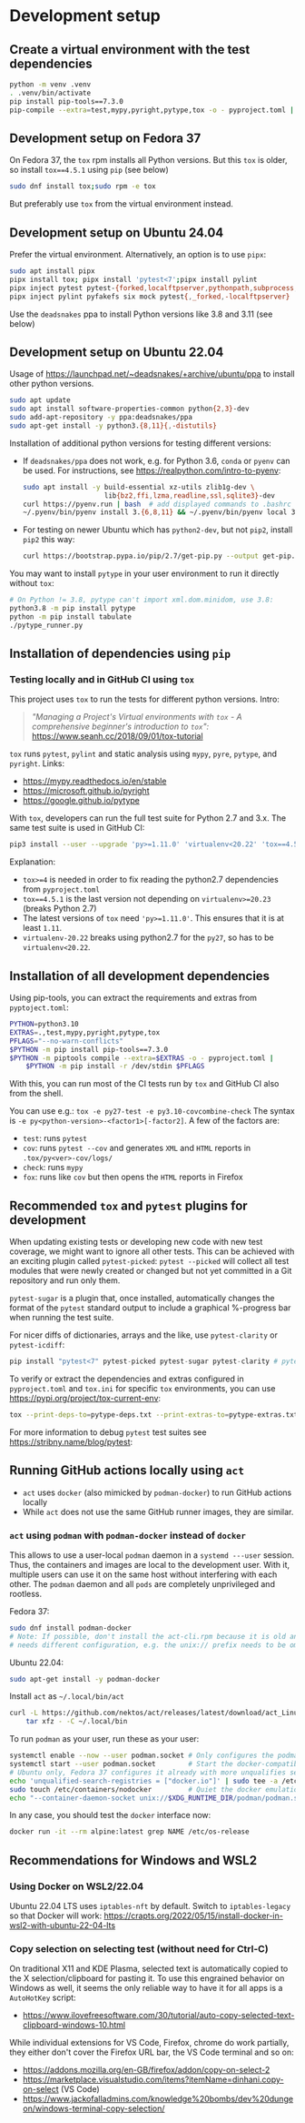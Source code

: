 # Development setup

## Create a virtual environment with the test dependencies

```bash
python -m venv .venv
. .venv/bin/activate
pip install pip-tools==7.3.0
pip-compile --extra=test,mypy,pyright,pytype,tox -o - pyproject.toml | pip install -r /dev/stdin
```

## Development setup on Fedora 37

On Fedora 37, the `tox` rpm installs all Python versions.
But this `tox` is older, so install `tox==4.5.1` using `pip` (see below)

```bash
sudo dnf install tox;sudo rpm -e tox
```

But preferably use `tox` from the virtual environment instead.

## Development setup on Ubuntu 24.04

Prefer the virtual environment. Alternatively, an option is to use `pipx`:

```bash
sudo apt install pipx
pipx install tox; pipx install 'pytest<7';pipx install pylint
pipx inject pytest pytest-{forked,localftpserver,pythonpath,subprocess,timeout} pyfakefs pytest_httpserver six mock
pipx inject pylint pyfakefs six mock pytest{,_forked,-localftpserver}
```

Use the `deadsnakes` ppa to install Python versions like 3.8 and 3.11 (see below)

## Development setup on Ubuntu 22.04

Usage of <https://launchpad.net/~deadsnakes/+archive/ubuntu/ppa> to install
other python versions.

```bash
sudo apt update
sudo apt install software-properties-common python{2,3}-dev
sudo add-apt-repository -y ppa:deadsnakes/ppa
sudo apt-get install -y python3.{8,11}{,-distutils}
```

Installation of additional python versions for testing different versions:

- If `deadsnakes/ppa` does not work, e.g. for Python 3.6, `conda` or `pyenv` can be used.
  For instructions, see <https://realpython.com/intro-to-pyenv>:

  ```bash
  sudo apt install -y build-essential xz-utils zlib1g-dev \
                      lib{bz2,ffi,lzma,readline,ssl,sqlite3}-dev
  curl https://pyenv.run | bash  # add displayed commands to .bashrc
  ~/.pyenv/bin/pyenv install 3.{6,8,11} && ~/.pyenv/bin/pyenv local 3.{6,8,11} # builds them
  ```

- For testing on newer Ubuntu which has `python2-dev`, but not `pip2`, install `pip2` this way:

  ```bash
  curl https://bootstrap.pypa.io/pip/2.7/get-pip.py --output get-pip.py;sudo python2 get-pip.py
  ```

You may want to install `pytype` in your user environment to run it directly without `tox`:

```bash
# On Python != 3.8, pytype can't import xml.dom.minidom, use 3.8:
python3.8 -m pip install pytype
python -m pip install tabulate
./pytype_runner.py
```

## Installation of dependencies using `pip`

### Testing locally and in GitHub CI using `tox`

This project uses `tox` to run the tests for different python versions. Intro:

> _"Managing a Project's Virtual environments with `tox` -
> A comprehensive beginner's introduction to `tox`":_
> <https://www.seanh.cc/2018/09/01/tox-tutorial>

`tox` runs `pytest`, `pylint` and static analysis using `mypy`, `pyre`, `pytype`, and `pyright`.
Links:

- <https://mypy.readthedocs.io/en/stable>
- <https://microsoft.github.io/pyright>
- <https://google.github.io/pytype>

With `tox`, developers can run the full test suite for Python 2.7 and 3.x.
The same test suite is used in GitHub CI:

```bash
pip3 install --user --upgrade 'py>=1.11.0' 'virtualenv<20.22' 'tox==4.5.1'; hash -r; tox
```

Explanation:

- `tox>=4` is needed in order to fix reading the python2.7 dependencies from `pyproject.toml`
- `tox==4.5.1` is the last version not depending on `virtualenv>=20.23` (breaks Python 2.7)
- The latest versions of `tox` need `'py>=1.11.0'`. This ensures that it is at least `1.11`.
- `virtualenv-20.22` breaks using python2.7 for the `py27`, so has to be `virtualenv<20.22`.

## Installation of all development dependencies

Using pip-tools, you can extract the requirements and extras from `pyptoject.toml`:

```bash
PYTHON=python3.10
EXTRAS=.,test,mypy,pyright,pytype,tox
PFLAGS="--no-warn-conflicts"
$PYTHON -m pip install pip-tools==7.3.0
$PYTHON -m piptools compile --extra=$EXTRAS -o - pyproject.toml |
    $PYTHON -m pip install -r /dev/stdin $PFLAGS
```

With this, you can run most of the CI tests run by `tox` and GitHub CI also from the shell.

You can use e.g.: `tox -e py27-test -e py3.10-covcombine-check`
The syntax is `-e py<python-version>-<factor1>[-factor2]`.
A few of the factors are:

- `test`: runs `pytest`
- `cov`: runs `pytest --cov` and generates `XML` and `HTML` reports in `.tox/py<ver>-cov/logs/`
- `check`: runs `mypy`
- `fox`: runs like `cov` but then opens the `HTML` reports in Firefox

## Recommended `tox` and `pytest` plugins for development

When updating existing tests or developing new code with new test coverage, we might want to
ignore all other tests. This can be achieved with an exciting plugin called `pytest-picked`:
`pytest --picked` will collect all test modules that were newly created or changed but not
yet committed in a Git repository and run only them.

`pytest-sugar` is a plugin that, once installed, automatically changes the format of the
`pytest` standard output to include a graphical %-progress bar when running the test suite.

For nicer diffs of dictionaries, arrays and the like, use `pytest-clarity` or `pytest-icdiff`:

```py
pip install "pytest<7" pytest-picked pytest-sugar pytest-clarity # pytest-icdiff
```

To verify or extract the dependencies and extras configured in `pyproject.toml` and `tox.ini`
for specific `tox` environments, you can use
<https://pypi.org/project/tox-current-env>:

```bash
tox --print-deps-to=pytype-deps.txt --print-extras-to=pytype-extras.txt -e pytype
```

For more information to debug `pytest` test suites see
<https://stribny.name/blog/pytest>:

## Running GitHub actions locally using `act`

- `act` uses `docker` (also mimicked by `podman-docker`) to run GitHub actions locally
- While `act` does not use the same GitHub runner images, they are similar.

### `act` using `podman` with `podman-docker` instead of `docker`

This allows to use a user-local `podman` daemon in a `systemd ---user` session.
Thus, the containers and images are local to the development user.
With it, multiple users can use it on the same host without interfering with each other.
The `podman` daemon and all `pods` are completely unprivileged and rootless.

Fedora 37:

```bash
sudo dnf install podman-docker
# Note: If possible, don't install the act-cli.rpm because it is old and it
# needs different configuration, e.g. the unix:// prefix needs to be omitted!
```

Ubuntu 22.04:

```bash
sudo apt-get install -y podman-docker
```

Install `act` as `~/.local/bin/act`

```bash
curl -L https://github.com/nektos/act/releases/latest/download/act_Linux_x86_64.tar.gz|
    tar xfz - -C ~/.local/bin
```

To run `podman` as your user, run these as your user:

```bash
systemctl enable --now --user podman.socket # Only configures the podman socket
systemctl start --user podman.socket        # Start the docker-compatible unix socket
# Ubuntu only, Fedora 37 configures it already with more unqualifies search registries:
echo 'unqualified-search-registries = ["docker.io"]' | sudo tee -a /etc/containers/registries.conf
sudo touch /etc/containers/nodocker         # Quiet the docker emulation notification
echo "--container-daemon-socket unix://$XDG_RUNTIME_DIR/podman/podman.sock" >>~/.actrc
```

In any case, you should test the `docker` interface now:

```bash
docker run -it --rm alpine:latest grep NAME /etc/os-release
```

## Recommendations for Windows and WSL2

### Using Docker on WSL2/22.04

Ubuntu 22.04 LTS uses `iptables-nft` by default.
Switch to `iptables-legacy` so that Docker will work:
<https://crapts.org/2022/05/15/install-docker-in-wsl2-with-ubuntu-22-04-lts>

### Copy selection on selecting test (without need for Ctrl-C)

On traditional X11 and KDE Plasma, selected text is automatically copied
to the X selection/clipboard for pasting it. To use this engrained behavior
on Windows as well, it seems the only reliable way to have it for all apps
is a `AutoHotKey` script:

- <https://www.ilovefreesoftware.com/30/tutorial/auto-copy-selected-text-clipboard-windows-10.html>

While individual extensions for VS Code, Firefox, chrome do work partially,
they either don't cover the Firefox URL bar, the VS Code terminal and so on:

- <https://addons.mozilla.org/en-GB/firefox/addon/copy-on-select-2>
- <https://marketplace.visualstudio.com/items?itemName=dinhani.copy-on-select> (VS Code)
- <https://www.jackofalladmins.com/knowledge%20bombs/dev%20dungeon/windows-terminal-copy-selection/>
